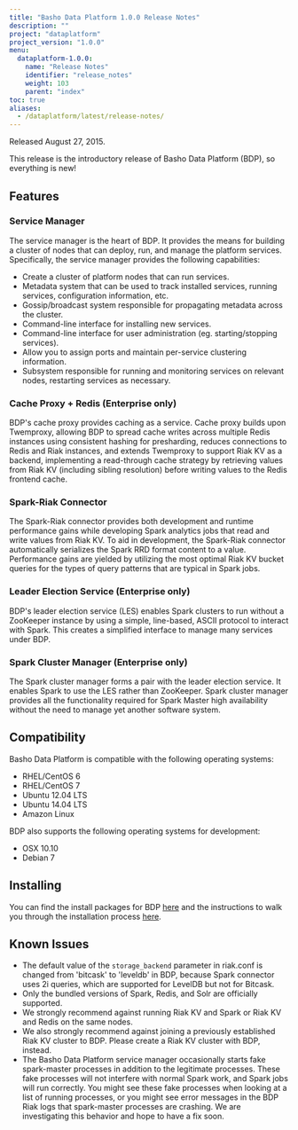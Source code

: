 ```yaml
---
title: "Basho Data Platform 1.0.0 Release Notes"
description: ""
project: "dataplatform"
project_version: "1.0.0"
menu:
  dataplatform-1.0.0:
    name: "Release Notes"
    identifier: "release_notes"
    weight: 103
    parent: "index"
toc: true
aliases:
  - /dataplatform/latest/release-notes/
---
```


[bdp downloads]: {{<baseurl>}}dataplatform/1.0.0/downloads/
[bdp install]: {{<baseurl>}}dataplatform/1.0.0/installing/

Released August 27, 2015.

This release is the introductory release of Basho Data Platform (BDP), so everything is new!

## Features

### Service Manager

The service manager is the heart of BDP. It provides the means for building a cluster of nodes that can deploy, run, and manage the platform services. Specifically, the service manager provides the following capabilities:

* Create a cluster of platform nodes that can run services.
* Metadata system that can be used to track installed services, running services, configuration information, etc.
* Gossip/broadcast system responsible for propagating metadata across the cluster.
* Command-line interface for installing new services.
* Command-line interface for user administration (eg. starting/stopping services).
* Allow you to assign ports and maintain per-service clustering information.
* Subsystem responsible for running and monitoring services on relevant nodes, restarting services as necessary.

### Cache Proxy + Redis (Enterprise only)

BDP's cache proxy provides caching as a service. Cache proxy builds upon Twemproxy, allowing BDP to spread cache writes across multiple Redis instances using consistent hashing for presharding, reduces connections to Redis and Riak instances, and extends Twemproxy to support Riak KV as a backend, implementing a read-through cache strategy by retrieving values from Riak KV (including sibling resolution) before writing values to the Redis frontend cache.

### Spark-Riak Connector

The Spark-Riak connector provides both development and runtime performance gains while developing Spark analytics jobs that read and write values from Riak KV.  To aid in development, the Spark-Riak connector automatically serializes the Spark RRD format content to a value.  Performance gains are yielded by utilizing the most optimal Riak KV bucket queries for the types of query patterns that are typical in Spark jobs.

### Leader Election Service (Enterprise only)

BDP's leader election service (LES) enables Spark clusters to run without a ZooKeeper instance by using a simple, line-based, ASCII protocol to interact with Spark. This creates a simplified interface to manage many services under BDP.

### Spark Cluster Manager (Enterprise only)

The Spark cluster manager forms a pair with the leader election service. It enables Spark to use the LES rather than ZooKeeper. Spark cluster manager provides all the functionality required for Spark Master high availability without the need to manage yet another software system.

## Compatibility

Basho Data Platform is compatible with the following operating systems:

* RHEL/CentOS 6
* RHEL/CentOS 7
* Ubuntu 12.04 LTS
* Ubuntu 14.04 LTS
* Amazon Linux

BDP also supports the following operating systems for development:

* OSX 10.10
* Debian 7

## Installing

You can find the install packages for BDP [here][bdp downloads] and the instructions to walk you through the installation process [here][bdp install].

## Known Issues

* The default value of the `storage_backend` parameter in riak.conf is changed from 'bitcask' to 'leveldb' in BDP, because Spark connector uses 2i queries, which are supported for LevelDB but not for Bitcask.
* Only the bundled versions of Spark, Redis, and Solr are officially supported.
* We strongly recommend against running Riak KV and Spark or Riak KV and Redis on the same nodes.
* We also strongly recommend against joining a previously established Riak KV cluster to BDP. Please create a Riak KV cluster with BDP, instead.
* The Basho Data Platform service manager occasionally starts fake spark-master processes in addition to the legitimate processes. These fake processes will not interfere with normal Spark work, and Spark jobs will run correctly. You might see these fake processes when looking at a list of running processes, or you might see error messages in the BDP Riak logs that spark-master processes are crashing. We are investigating this behavior and hope to have a fix soon.
